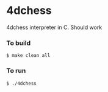 # 4dchess
4dchess interpreter in C. Should work

### To build
```$ make clean all```

### To run
```$ ./4dchess```
